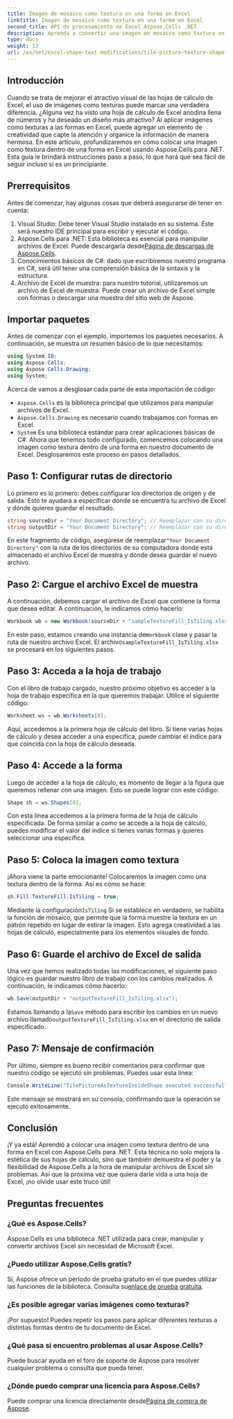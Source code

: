 ```yaml
---
title: Imagen de mosaico como textura en una forma en Excel
linktitle: Imagen de mosaico como textura en una forma en Excel
second_title: API de procesamiento de Excel Aspose.Cells .NET
description: Aprenda a convertir una imagen en mosaico como textura en Excel usando Aspose.Cells para .NET con este tutorial paso a paso fácil de seguir.
type: docs
weight: 13
url: /es/net/excel-shape-text-modifications/tile-picture-texture-shape-excel/
---
```

## Introducción
Cuando se trata de mejorar el atractivo visual de las hojas de cálculo de Excel, el uso de imágenes como texturas puede marcar una verdadera diferencia. ¿Alguna vez ha visto una hoja de cálculo de Excel anodina llena de números y ha deseado un diseño más atractivo? Al aplicar imágenes como texturas a las formas en Excel, puede agregar un elemento de creatividad que capte la atención y organice la información de manera hermosa. En este artículo, profundizaremos en cómo colocar una imagen como textura dentro de una forma en Excel usando Aspose.Cells para .NET. Esta guía le brindará instrucciones paso a paso, lo que hará que sea fácil de seguir incluso si es un principiante.
## Prerrequisitos
Antes de comenzar, hay algunas cosas que deberá asegurarse de tener en cuenta:
1. Visual Studio: Debe tener Visual Studio instalado en su sistema. Este será nuestro IDE principal para escribir y ejecutar el código.
2.  Aspose.Cells para .NET: Esta biblioteca es esencial para manipular archivos de Excel. Puede descargarla desde[Página de descargas de Aspose.Cells](https://releases.aspose.com/cells/net/).
3. Conocimientos básicos de C#: dado que escribiremos nuestro programa en C#, será útil tener una comprensión básica de la sintaxis y la estructura.
4. Archivo de Excel de muestra: para nuestro tutorial, utilizaremos un archivo de Excel de muestra. Puede crear un archivo de Excel simple con formas o descargar una muestra del sitio web de Aspose.
## Importar paquetes
Antes de comenzar con el ejemplo, importemos los paquetes necesarios. A continuación, se muestra un resumen básico de lo que necesitamos:
```csharp
using System.IO;
using Aspose.Cells;
using Aspose.Cells.Drawing;
using System;
```
Acerca de vamos a desglosar cada parte de esta importación de código:
- `Aspose.Cells` es la biblioteca principal que utilizamos para manipular archivos de Excel.
- `Aspose.Cells.Drawing` es necesario cuando trabajamos con formas en Excel.
- `System` Es una biblioteca estándar para crear aplicaciones básicas de C#.
Ahora que tenemos todo configurado, comencemos colocando una imagen como textura dentro de una forma en nuestro documento de Excel. Desglosaremos este proceso en pasos detallados.
## Paso 1: Configurar rutas de directorio
Lo primero es lo primero: debes configurar los directorios de origen y de salida. Esto te ayudará a especificar dónde se encuentra tu archivo de Excel y dónde quieres guardar el resultado.
```csharp
string sourceDir = "Your Document Directory"; // Reemplazar con su directorio actual
string outputDir = "Your Document Directory"; // Reemplazar con su directorio actual
```
 En este fragmento de código, asegúrese de reemplazar`"Your Document Directory"` con la ruta de los directorios de su computadora donde está almacenado el archivo Excel de muestra y donde desea guardar el nuevo archivo.
## Paso 2: Cargue el archivo Excel de muestra
A continuación, debemos cargar el archivo de Excel que contiene la forma que desea editar. A continuación, le indicamos cómo hacerlo:
```csharp
Workbook wb = new Workbook(sourceDir + "sampleTextureFill_IsTiling.xlsx");
```
 En este paso, estamos creando una instancia de`Workbook` clase y pasar la ruta de nuestro archivo Excel. El archivo`sampleTextureFill_IsTiling.xlsx` se procesará en los siguientes pasos.
## Paso 3: Acceda a la hoja de trabajo
Con el libro de trabajo cargado, nuestro próximo objetivo es acceder a la hoja de trabajo específica en la que queremos trabajar. Utilice el siguiente código:
```csharp
Worksheet ws = wb.Worksheets[0];
```
Aquí, accedemos a la primera hoja de cálculo del libro. Si tiene varias hojas de cálculo y desea acceder a una específica, puede cambiar el índice para que coincida con la hoja de cálculo deseada.
## Paso 4: Accede a la forma
Luego de acceder a la hoja de cálculo, es momento de llegar a la figura que queremos rellenar con una imagen. Esto se puede lograr con este código:
```csharp
Shape sh = ws.Shapes[0];
```
Con esta línea accedemos a la primera forma de la hoja de cálculo especificada. De forma similar a como se accede a la hoja de cálculo, puedes modificar el valor del índice si tienes varias formas y quieres seleccionar una específica.
## Paso 5: Coloca la imagen como textura
¡Ahora viene la parte emocionante! Colocaremos la imagen como una textura dentro de la forma. Así es como se hace:
```csharp
sh.Fill.TextureFill.IsTiling = true;
```
 Mediante la configuración`IsTiling` Si se establece en verdadero, se habilita la función de mosaico, que permite que la forma muestre la textura en un patrón repetido en lugar de estirar la imagen. Esto agrega creatividad a las hojas de cálculo, especialmente para los elementos visuales de fondo.
## Paso 6: Guarde el archivo de Excel de salida
Una vez que hemos realizado todas las modificaciones, el siguiente paso lógico es guardar nuestro libro de trabajo con los cambios realizados. A continuación, le indicamos cómo hacerlo:
```csharp
wb.Save(outputDir + "outputTextureFill_IsTiling.xlsx");
```
 Estamos llamando a la`Save` método para escribir los cambios en un nuevo archivo llamado`outputTextureFill_IsTiling.xlsx` en el directorio de salida especificado.
## Paso 7: Mensaje de confirmación
Por último, siempre es bueno recibir comentarios para confirmar que nuestro código se ejecutó sin problemas. Puedes usar esta línea:
```csharp
Console.WriteLine("TilePictureAsTextureInsideShape executed successfully.\r\n");
```
Este mensaje se mostrará en su consola, confirmando que la operación se ejecutó exitosamente.
## Conclusión
¡Y ya está! Aprendió a colocar una imagen como textura dentro de una forma en Excel con Aspose.Cells para .NET. Esta técnica no solo mejora la estética de sus hojas de cálculo, sino que también demuestra el poder y la flexibilidad de Aspose.Cells a la hora de manipular archivos de Excel sin problemas. Así que la próxima vez que quiera darle vida a una hoja de Excel, ¡no olvide usar este truco útil! 
## Preguntas frecuentes
### ¿Qué es Aspose.Cells?
Aspose.Cells es una biblioteca .NET utilizada para crear, manipular y convertir archivos Excel sin necesidad de Microsoft Excel.
### ¿Puedo utilizar Aspose.Cells gratis?
 Sí, Aspose ofrece un período de prueba gratuito en el que puedes utilizar las funciones de la biblioteca. Consulta su[enlace de prueba gratuita](https://releases.aspose.com/).
### ¿Es posible agregar varias imágenes como texturas?
¡Por supuesto! Puedes repetir los pasos para aplicar diferentes texturas a distintas formas dentro de tu documento de Excel.
### ¿Qué pasa si encuentro problemas al usar Aspose.Cells?
Puede buscar ayuda en el foro de soporte de Aspose para resolver cualquier problema o consulta que pueda tener.
### ¿Dónde puedo comprar una licencia para Aspose.Cells?
 Puede comprar una licencia directamente desde[Página de compra de Aspose](https://purchase.aspose.com/buy).